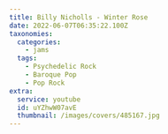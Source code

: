 ```yaml
---
title: Billy Nicholls - Winter Rose
date: 2022-06-07T06:35:22.100Z
taxonomies:
  categories:
    - jams
  tags:
    - Psychedelic Rock
    - Baroque Pop
    - Pop Rock
extra:
  service: youtube
  id: uYZhwW07avE
  thumbnail: /images/covers/485167.jpg
---
```


